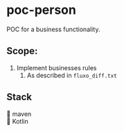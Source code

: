 # poc-person

POC for a business functionality.

## Scope:

1. Implement businesses rules
    1. As described in `fluxo_diff.txt`

## Stack

:paperclip: maven \
:loudspeaker: Kotlin
